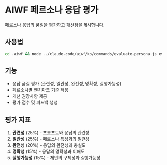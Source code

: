 # AIWF 페르소나 응답 평가

페르소나 응답의 품질을 평가하고 개선점을 제시합니다.

## 사용법

```bash
cd .aiwf && node ../claude-code/aiwf/ko/commands/evaluate-persona.js evaluate-response
```

## 기능

- 응답 품질 평가 (관련성, 일관성, 완전성, 명확성, 실행가능성)
- 페르소나별 벤치마크 기준 적용
- 개선 권장사항 제공
- 평가 점수 및 피드백 생성

## 평가 지표

1. **관련성** (25%) - 프롬프트와 응답의 관련성
2. **일관성** (25%) - 페르소나 특성과의 일관성  
3. **완전성** (20%) - 응답의 완전성과 충실도
4. **명확성** (15%) - 응답의 명확성과 이해도
5. **실행가능성** (15%) - 제안의 구체성과 실행가능성